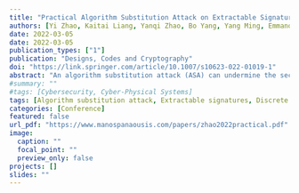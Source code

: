```yaml
---
title: "Practical Algorithm Substitution Attack on Extractable Signatures"
authors: [Yi Zhao, Kaitai Liang, Yanqi Zhao, Bo Yang, Yang Ming, Emmanouil Panaousis]
date: 2022-03-05
date: 2022-03-05
publication_types: ["1"]
publication: "Designs, Codes and Cryptography"
doi: "https://link.springer.com/article/10.1007/s10623-022-01019-1"
abstract: "An algorithm substitution attack (ASA) can undermine the security of cryptographic primitives by subverting the original implementation. An ASA succeeds when it extracts secrets without being detected. To launch an ASA on signature schemes, existing studies often needed to collect signatures with successive indices to extract the signing key. However, collection with successive indices requires uninterrupted surveillance of the communication channel and a low transmission loss rate in practice. This hinders the practical implementation of current ASAs, thus causing users to misbelieve that the threat incurred by ASA is only theoretical and far from reality. In this study, we first classify a group of schemes called extractable signatures that achieve traditional security (unforgeability) by reductions ending with key extraction, thus demonstrating that there is a generic and practical approach for ASA with this class of signatures. Further, we present the implementation of ASAs in which only two signatures and no further requirements are needed for the extraction of widely used discrete log-based signatures such as DSA, Schnorr, and modified ElGamal signature schemes. Our attack presents a realistic threat to current signature applications, which can also be implemented in open and unstable environments such as vehicular ad hoc networks. Finally, we prove that the proposed ASA is undetectable against polynomial time detectors and physical timing analysis."
#summary: ""
#tags: [Cybersecurity, Cyber-Physical Systems]
tags: [Algorithm substitution attack, Extractable signatures, Discrete log, Arbitrary collection]
categories: [Conference]
featured: false
url_pdf: "https://www.manospanaousis.com/papers/zhao2022practical.pdf"
image:
  caption: ""
  focal_point: ""
  preview_only: false
projects: []
slides: ""
---
```

